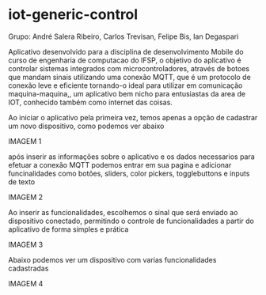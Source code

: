 # iot-generic-control

Grupo: André Salera Ribeiro, Carlos Trevisan, Felipe Bis, Ian Degaspari

Aplicativo desenvolvido para a disciplina de desenvolvimento Mobile do curso de engenharia de computacao do IFSP, o objetivo do aplicativo é controlar sistemas integrados com microcontroladores, através de botoes que mandam sinais utilizando uma conexão MQTT, que é um protocolo de conexão leve e eficiente tornando-o ideal para utilizar em comunicação maquina-maquina,, um aplicativo bem nicho para entusiastas da area de IOT, conhecido também como internet das coisas.

Ao iniciar o aplicativo pela primeira vez, temos apenas a opção de cadastrar um novo dispositivo, como podemos ver abaixo

IMAGEM 1

após inserir as informações sobre o aplicativo e os dados necessarios para efetuar a conexão MQTT podemos entrar em sua pagina e adicionar funcinalidades como botões, sliders, color pickers, togglebuttons e inputs de texto

IMAGEM 2

Ao inserir as funcionalidades, escolhemos o sinal que será enviado ao dispositivo conectado, permitindo o controle de funcionalidades a partir do aplicativo de forma simples e prática

IMAGEM 3

Abaixo podemos ver um dispositivo com varias funcionalidades cadastradas

IMAGEM 4
